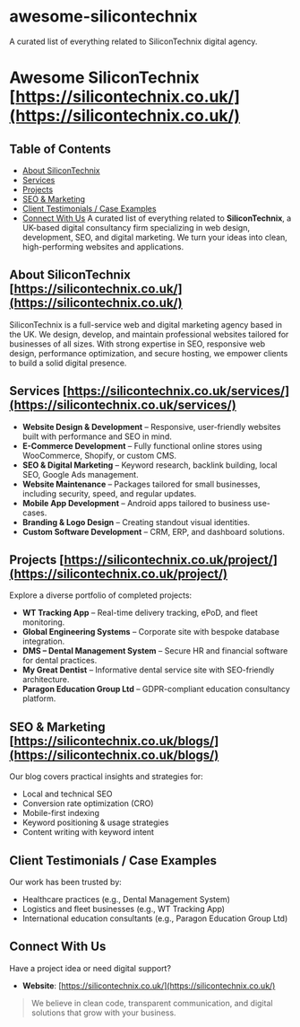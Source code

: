 # awesome-silicontechnix
A curated list of everything related to SiliconTechnix digital agency.
# Awesome SiliconTechnix [https://silicontechnix.co.uk/](https://silicontechnix.co.uk/)
## Table of Contents
- [About SiliconTechnix](#about-silicontechnix)
- [Services](#services)
- [Projects](#projects)
- [SEO & Marketing](#seo--marketing)
- [Client Testimonials / Case Examples](#client-testimonials--case-examples)
- [Connect With Us](#connect-with-us)
A curated list of everything related to **SiliconTechnix**, a UK-based digital consultancy firm specializing in web design, development, SEO, and digital marketing. We turn your ideas into clean, high-performing websites and applications.

## About SiliconTechnix [https://silicontechnix.co.uk/](https://silicontechnix.co.uk/)
SiliconTechnix is a full-service web and digital marketing agency based in the UK. We design, develop, and maintain professional websites tailored for businesses of all sizes. With strong expertise in SEO, responsive web design, performance optimization, and secure hosting, we empower clients to build a solid digital presence.

## Services [https://silicontechnix.co.uk/services/](https://silicontechnix.co.uk/services/)
- **Website Design & Development** – Responsive, user-friendly websites built with performance and SEO in mind.
- **E-Commerce Development** – Fully functional online stores using WooCommerce, Shopify, or custom CMS.
- **SEO & Digital Marketing** – Keyword research, backlink building, local SEO, Google Ads management.
- **Website Maintenance** – Packages tailored for small businesses, including security, speed, and regular updates.
- **Mobile App Development** – Android apps tailored to business use-cases.
- **Branding & Logo Design** – Creating standout visual identities.
- **Custom Software Development** – CRM, ERP, and dashboard solutions.

## Projects [https://silicontechnix.co.uk/project/](https://silicontechnix.co.uk/project/)
Explore a diverse portfolio of completed projects:
- **WT Tracking App** – Real-time delivery tracking, ePoD, and fleet monitoring.
- **Global Engineering Systems** – Corporate site with bespoke database integration.
- **DMS – Dental Management System** – Secure HR and financial software for dental practices.
- **My Great Dentist** – Informative dental service site with SEO-friendly architecture.
- **Paragon Education Group Ltd** – GDPR-compliant education consultancy platform.

## SEO & Marketing [https://silicontechnix.co.uk/blogs/](https://silicontechnix.co.uk/blogs/)
Our blog covers practical insights and strategies for:
- Local and technical SEO
- Conversion rate optimization (CRO)
- Mobile-first indexing
- Keyword positioning & usage strategies
- Content writing with keyword intent

## Client Testimonials / Case Examples
Our work has been trusted by:
- Healthcare practices (e.g., Dental Management System)
- Logistics and fleet businesses (e.g., WT Tracking App)
- International education consultants (e.g., Paragon Education Group Ltd)

## Connect With Us
Have a project idea or need digital support?
- **Website**: [https://silicontechnix.co.uk/](https://silicontechnix.co.uk/)

> We believe in clean code, transparent communication, and digital solutions that grow with your business.

